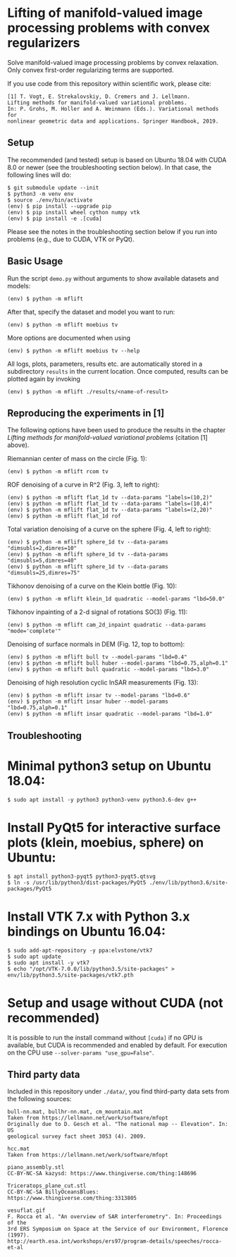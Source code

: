 
Lifting of manifold-valued image processing problems with convex regularizers
=============================================================================

Solve manifold-valued image processing problems by convex relaxation.
Only convex first-order regularizing terms are supported.

If you use code from this repository within scientific work, please cite:

    [1] T. Vogt, E. Strekalovskiy, D. Cremers and J. Lellmann.
    Lifting methods for manifold-valued variational problems.
    In: P. Grohs, M. Holler and A. Weinmann (Eds.). Variational methods for
    nonlinear geometric data and applications. Springer Handbook, 2019.

Setup
-----

The recommended (and tested) setup is based on Ubuntu 18.04 with CUDA 8.0 or
newer (see the troubleshooting section below).
In that case, the following lines will do:

    $ git submodule update --init
    $ python3 -m venv env
    $ source ./env/bin/activate
    (env) $ pip install --upgrade pip
    (env) $ pip install wheel cython numpy vtk
    (env) $ pip install -e .[cuda]

Please see the notes in the troubleshooting section below if you run into
problems (e.g., due to CUDA, VTK or PyQt).

Basic Usage
-----------

Run the script `demo.py` without arguments to show available datasets and models:

    (env) $ python -m mflift

After that, specify the dataset and model you want to run:

    (env) $ python -m mflift moebius tv

More options are documented when using

    (env) $ python -m mflift moebius tv --help

All logs, plots, parameters, results etc. are automatically stored in a
subdirectory `results` in the current location.
Once computed, results can be plotted again by invoking

    (env) $ python -m mflift ./results/<name-of-result>

Reproducing the experiments in [1]
----------------------------------

The following options have been used to produce the results in the
chapter *Lifting methods for manifold-valued variational problems* (citation [1] above).

Riemannian center of mass on the circle (Fig. 1):

    (env) $ python -m mflift rcom tv

ROF denoising of a curve in R^2 (Fig. 3, left to right):

    (env) $ python -m mflift flat_1d tv --data-params "labels=(10,2)"
    (env) $ python -m mflift flat_1d tv --data-params "labels=(10,4)"
    (env) $ python -m mflift flat_1d tv --data-params "labels=(2,20)"
    (env) $ python -m mflift flat_1d rof

Total variation denoising of a curve on the sphere (Fig. 4, left to right):

    (env) $ python -m mflift sphere_1d tv --data-params "dimsubls=2,dimres=10"
    (env) $ python -m mflift sphere_1d tv --data-params "dimsubls=5,dimres=40"
    (env) $ python -m mflift sphere_1d tv --data-params "dimsubls=25,dimres=75"

Tikhonov denoising of a curve on the Klein bottle (Fig. 10):

    (env) $ python -m mflift klein_1d quadratic --model-params "lbd=50.0"

Tikhonov inpainting of a 2-d signal of rotations SO(3) (Fig. 11):

    (env) $ python -m mflift cam_2d_inpaint quadratic --data-params "mode='complete'"

Denoising of surface normals in DEM (Fig. 12, top to bottom):

    (env) $ python -m mflift bull tv --model-params "lbd=0.4"
    (env) $ python -m mflift bull huber --model-params "lbd=0.75,alph=0.1"
    (env) $ python -m mflift bull quadratic --model-params "lbd=3.0"

Denoising of high resolution cyclic InSAR measurements (Fig. 13):

    (env) $ python -m mflift insar tv --model-params "lbd=0.6"
    (env) $ python -m mflift insar huber --model-params "lbd=0.75,alph=0.1"
    (env) $ python -m mflift insar quadratic --model-params "lbd=1.0"

Troubleshooting
---------------

# Minimal python3 setup on Ubuntu 18.04:

    $ sudo apt install -y python3 python3-venv python3.6-dev g++

# Install PyQt5 for interactive surface plots (klein, moebius, sphere) on Ubuntu:

    $ apt install python3-pyqt5 python3-pyqt5.qtsvg
    $ ln -s /usr/lib/python3/dist-packages/PyQt5 ./env/lib/python3.6/site-packages/PyQt5

# Install VTK 7.x with Python 3.x bindings on Ubuntu 16.04:

    $ sudo add-apt-repository -y ppa:elvstone/vtk7
    $ sudo apt update
    $ sudo apt install -y vtk7
    $ echo "/opt/VTK-7.0.0/lib/python3.5/site-packages" > env/lib/python3.5/site-packages/vtk7.pth

# Setup and usage without CUDA (not recommended)

It is possible to run the install command without `[cuda]` if no GPU is available, but CUDA
is recommended and enabled by default.
For execution on the CPU use `--solver-params "use_gpu=False"`.

Third party data
----------------

Included in this repository under `./data/`, you find third-party data sets
from the following sources:

    bull-nn.mat, bullhr-nn.mat, cm_mountain.mat
    Taken from https://lellmann.net/work/software/mfopt
    Originally due to D. Gesch et al. "The national map -- Elevation". In: US
    geological survey fact sheet 3053 (4). 2009.

    hcc.mat
    Taken from https://lellmann.net/work/software/mfopt

    piano_assembly.stl
    CC-BY-NC-SA kazysd: https://www.thingiverse.com/thing:148696

    Triceratops_plane_cut.stl
    CC-BY-NC-SA BillyOceansBlues: https://www.thingiverse.com/thing:3313805

    vesuflat.gif
    F. Rocca et al. "An overview of SAR interferometry". In: Proceedings of the
    3rd ERS Symposium on Space at the Service of our Environment, Florence (1997).
    http://earth.esa.int/workshops/ers97/program-details/speeches/rocca-et-al
